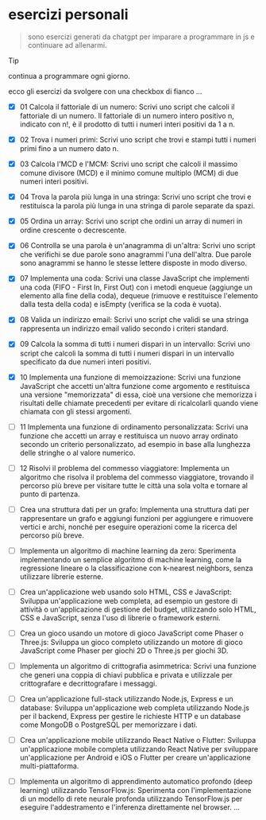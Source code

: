 # esercizi personali

> sono esercizi generati da chatgpt per imparare a programmare in js e continuare ad allenarmi.

> [!TIP]
> continua a programmare ogni giorno.

ecco gli esercizi da svolgere con una checkbox di fianco
...
- [X]  01 Calcola il fattoriale di un numero: Scrivi uno script che calcoli il fattoriale di un numero. Il fattoriale di un numero intero positivo n, indicato con n!, è il prodotto di tutti i numeri    interi positivi da 1 a n.

- [X]  02 Trova i numeri primi: Scrivi uno script che trovi e stampi tutti i numeri primi fino a un numero dato n.

- [X]  03 Calcola l'MCD e l'MCM: Scrivi uno script che calcoli il massimo comune divisore (MCD) e il minimo comune multiplo (MCM) di due numeri interi positivi.

- [X]  04 Trova la parola più lunga in una stringa: Scrivi uno script che trovi e restituisca la parola più lunga in una stringa di parole separate da spazi.

- [X]  05 Ordina un array: Scrivi uno script che ordini un array di numeri in ordine crescente o decrescente.

- [X]  06 Controlla se una parola è un'anagramma di un'altra: Scrivi uno script che verifichi se due parole sono anagrammi l'una dell'altra. Due parole sono anagrammi se hanno le stesse lettere disposte in modo diverso.

- [X]  07 Implementa una coda: Scrivi una classe JavaScript che implementi una coda (FIFO - First In, First Out) con i metodi enqueue (aggiunge un elemento alla fine della coda), dequeue (rimuove e restituisce l'elemento dalla testa della coda) e isEmpty (verifica se la coda è vuota).

- [X]  08 Valida un indirizzo email: Scrivi uno script che validi se una stringa rappresenta un indirizzo email valido secondo i criteri standard.

- [X]  09 Calcola la somma di tutti i numeri dispari in un intervallo: Scrivi uno script che calcoli la somma di tutti i numeri dispari in un intervallo specificato da due numeri interi positivi.

- [X]  10 Implementa una funzione di memoizzazione: Scrivi una funzione JavaScript che accetti un'altra funzione come argomento e restituisca una versione "memorizzata" di essa, cioè una versione che memorizza i risultati delle chiamate precedenti per evitare di ricalcolarli quando viene chiamata con gli stessi argomenti.

- [ ] 11 Implementa una funzione di ordinamento personalizzata: Scrivi una funzione che accetti un array e restituisca un nuovo array ordinato secondo un criterio personalizzato, ad esempio in base alla lunghezza delle stringhe o al valore numerico.

- [ ] 12 Risolvi il problema del commesso viaggiatore: Implementa un algoritmo che risolva il problema del commesso viaggiatore, trovando il percorso più breve per visitare tutte le città una sola volta e tornare al punto di partenza.

- [ ] Crea una struttura dati per un grafo: Implementa una struttura dati per rappresentare un grafo e aggiungi funzioni per aggiungere e rimuovere vertici e archi, nonché per eseguire operazioni come la ricerca del percorso più breve.

- [ ] Implementa un algoritmo di machine learning da zero: Sperimenta implementando un semplice algoritmo di machine learning, come la regressione lineare o la classificazione con k-nearest neighbors, senza utilizzare librerie esterne.

- [ ] Crea un'applicazione web usando solo HTML, CSS e JavaScript: Sviluppa un'applicazione web completa, ad esempio un gestore di attività o un'applicazione di gestione del budget, utilizzando solo HTML, CSS e JavaScript, senza l'uso di librerie o framework esterni.

- [ ] Crea un gioco usando un motore di gioco JavaScript come Phaser o Three.js: Sviluppa un gioco completo utilizzando un motore di gioco JavaScript come Phaser per giochi 2D o Three.js per giochi 3D.

- [ ] Implementa un algoritmo di crittografia asimmetrica: Scrivi una funzione che generi una coppia di chiavi pubblica e privata e utilizzale per crittografare e decrittografare i messaggi.

- [ ] Crea un'applicazione full-stack utilizzando Node.js, Express e un database: Sviluppa un'applicazione web completa utilizzando Node.js per il backend, Express per gestire le richieste HTTP e un database come MongoDB o PostgreSQL per memorizzare i dati.

- [ ] Crea un'applicazione mobile utilizzando React Native o Flutter: Sviluppa un'applicazione mobile completa utilizzando React Native per sviluppare un'applicazione per Android e iOS o Flutter per creare un'applicazione multi-piattaforma.

- [ ] Implementa un algoritmo di apprendimento automatico profondo (deep learning) utilizzando TensorFlow.js: Sperimenta con l'implementazione di un modello di rete neurale profonda utilizzando TensorFlow.js per eseguire l'addestramento e l'inferenza direttamente nel browser.
...
